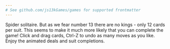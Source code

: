 ```yaml
---
# See github.com/js13kGames/games for supported frontmatter
---
```

Spider solitaire. But as we fear number 13 there are no kings - only 12 cards per suit. This seems to make it much more likely that you can complete the game! Click and drag cards, Ctrl-Z to undo as many moves as you like. Enjoy the animated deals and suit completions.